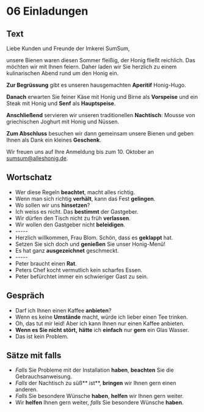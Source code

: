 # 06 Einladungen

## Text

Liebe Kunden und Freunde der Imkerei SumSum,

unsere Bienen waren diesen Sommer fleißig, der Honig fließt reichlich. Das möchten wir mit Ihnen feiern. Daher laden wir Sie herzlich zu einem kulinarischen Abend rund um den Honig ein.

**Zur Begrüssung** gibt es unseren hausgemachten **Aperitif** Honig-Hugo.

**Danach** erwarten Sie feiner Käse mit Honig und Birne als **Vorspeise** und ein Steak mit Honig und **Senf** als **Hauptspeise**.

**Anschließend** servieren wir unseren traditionellen **Nachtisch**: Mousse von griechischen Joghurt mit Honig und Nüssen.

**Zum Abschluss** besuchen wir dann gemeinsam unsere Bienen und geben Ihnen als Dank ein kleines **Geschenk**.

Wir freuen uns auf Ihre Anmeldung bis zum 10. Oktober an sumsum@alleshonig.de.

## Wortschatz

* Wer diese Regeln **beachtet**, macht alles richtig.
* Wenn man sich richtig **verhält**, kann das Fest **gelingen**.
* Wo sollen wir uns **hinsetzen**?
* Ich weiss es nicht. Das **bestimmt** der Gastgeber.
* Wir dürfen den Tisch nicht zu früh **verlassen**.
* Wir wollen den Gastgeber nicht **beleidigen**.
* \-----
* Herzlich willkommen, Frau Blom. Schön, dass es **geklappt** hat.
* Setzen Sie sich doch und **genießen** Sie unser Honig-Menü!
* Es hat ganz **ausgezeichnet** geschmeckt.
* \-----
* Peter braucht einen **Rat**.
* Peters Chef kocht vermutlich kein scharfes Essen.
* Peter befürchtet immer ein schwieriger Gast zu sein.

## Gespräch

* Darf ich Ihnen einen Kaffee **anbieten**?
* Wenn es keine **Umstände** macht, würde ich lieber einen Tee trinken.
* Oh, das tut mir leid! Aber ich kann Ihnen nur einen Kaffee anbieten.
* **Wenn es Sie nicht stört,** **hätte** ich **einfach** nur **gern** ein Glas Wasser.
* Das ist kein Problem.

## Sätze mit falls

* _Falls_ Sie Probleme mit der Installation **haben**, **beachten** Sie die Gebrauchsanweisung.
* _Falls_ der Nachtisch zu süß** ist**, **bringen** wir Ihnen gern einen anderen.
* _Falls_ Sie besondere Wünsche **haben**, **helfen** wir Ihnen gern weiter.
* Wir **helfen** Ihnen gern weiter, _falls_ Sie besondere Wünsche **haben**.

